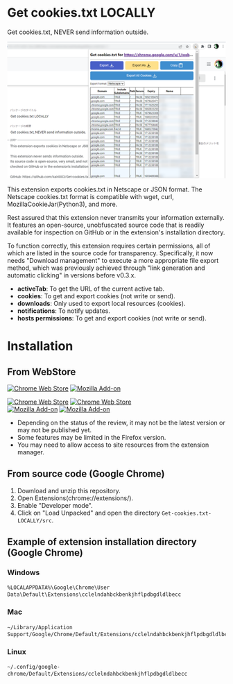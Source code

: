 # Get cookies.txt LOCALLY
Get cookies.txt, NEVER send information outside.

![ss](./ss.png)

This extension exports cookies.txt in Netscape or JSON format.
The Netscape cookies.txt format is compatible with wget, curl, MozillaCookieJar(Python3), and more.

Rest assured that this extension never transmits your information externally.
It features an open-source, unobfuscated source code that is readily available for inspection on GitHub or in the extension's installation directory.

To function correctly, this extension requires certain permissions, all of which are listed in the source code for transparency.
Specifically, it now needs "Download management" to execute a more appropriate file export method, which was previously achieved through "link generation and automatic clicking" in versions before v0.3.x.

- **activeTab**: To get the URL of the current active tab.
- **cookies**: To get and export cookies (not write or send).
- **downloads**: Only used to export local resources (cookies).
- **notifications**: To notify updates.
- **hosts permissions**: To get and export cookies (not write or send).


# Installation
## From WebStore

[link-chrome]: https://chrome.google.com/webstore/detail/get-cookiestxt-locally/cclelndahbckbenkjhflpdbgdldlbecc 'Chrome Web Store'
[link-firefox]: https://addons.mozilla.org/firefox/addon/get-cookies-txt-locally/ 'Firefox Addons'

[![Chrome Web Store](https://user-images.githubusercontent.com/24368162/230159073-0c5870ff-ffb8-4712-babc-68cbc801894a.png)][link-chrome]
[![Mozilla Add-on](https://user-images.githubusercontent.com/24368162/230159078-f6a55ce8-1501-4baa-ba16-55bf97c7dc2a.png)][link-firefox]

[![Chrome Web Store](https://img.shields.io/chrome-web-store/v/cclelndahbckbenkjhflpdbgdldlbecc.svg)][link-chrome]
[![Chrome Web Store](https://img.shields.io/chrome-web-store/users/cclelndahbckbenkjhflpdbgdldlbecc.svg)][link-chrome] \
[![Mozilla Add-on](https://img.shields.io/amo/v/get-cookies-txt-locally.svg)][link-firefox]
[![Mozilla Add-on](https://img.shields.io/chrome-web-store/users/get-cookies-txt-locally.svg)][link-firefox]

- Depending on the status of the review, it may not be the latest version or may not be published yet.
- Some features may be limited in the Firefox version.
- You may need to allow access to site resources from the extension manager.

## From source code (Google Chrome)
1. Download and unzip this repository.
2. Open Extensions(chrome://extensions/).
3. Enable "Developer mode".
4. Click on "Load Unpacked" and open the directory `Get-cookies.txt-LOCALLY/src`.



## Example of extension installation directory (Google Chrome)
### Windows
```
%LOCALAPPDATA%\Google\Chrome\User Data\Default\Extensions\cclelndahbckbenkjhflpdbgdldlbecc
```

### Mac
```
~/Library/Application Support/Google/Chrome/Default/Extensions/cclelndahbckbenkjhflpdbgdldlbecc
```

### Linux
```
~/.config/google-chrome/Default/Extensions/cclelndahbckbenkjhflpdbgdldlbecc
```